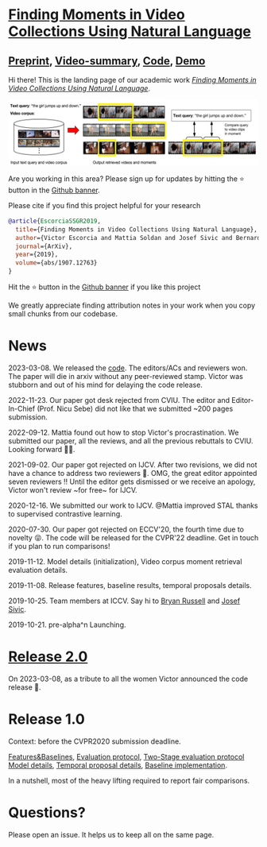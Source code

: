 # [Finding Moments in Video Collections Using Natural Language](https://escorciav.github.io/moments-retrieval-page/)

## [Preprint](https://arxiv.org/abs/1907.12763), [Video-summary](https://drive.google.com/file/d/1zPFpfeL8Ov-n2pC8XUYTqPGLvKwQoCsf/view?usp=drive_link), [Code](https://github.com/escorciav/moments-retrieval), [Demo](http://moments-retrieval.kaust.edu.sa/query/girl)

Hi there! This is the landing page of our academic work [_Finding Moments in Video Collections Using Natural Language_](https://arxiv.org/abs/1907.12763).

![teaser][teaser]

[teaser]: https://github.com/escorciav/moments-retrieval-page/blob/master/data/page/teaser.png "teaser image"

Are you working in this area? Please sign up for updates by hitting the ⭐ button in the [Github banner](https://github.com/escorciav/moments-retrieval-page).

Please cite if you find this project helpful for your research

```bibtex
@article{EscorciaSSGR2019,
  title={Finding Moments in Video Collections Using Natural Language},
  author={Victor Escorcia and Mattia Soldan and Josef Sivic and Bernard Ghanem and Bryan Russell},
  journal={ArXiv},
  year={2019},
  volume={abs/1907.12763}
}
```

Hit the ⭐ button in the [Github banner](https://github.com/escorciav/moments-retrieval-page) if you like this project

We greatly appreciate finding attribution notes in your work when you copy small chunks from our codebase.

# News

2023-03-08. We released the [code](https://github.com/escorciav/moments-retrieval).
The editors/ACs and reviewers won.
The paper will die in arxiv without any peer-reviewed stamp.
Victor was stubborn and out of his mind for delaying the code release.

2022-11-23. Our paper got desk rejected from CVIU.
The editor and Editor-In-Chief (Prof. Nicu Sebe) did not like that we submitted ~200 pages submission.

2022-09-12. Mattia found out how to stop Victor's procrastination.
We submitted our paper, all the reviews, and all the previous rebuttals to CVIU.
Looking forward ✌🏼.

2021-09-02. Our paper got rejected on IJCV.
After two revisions, we did not have a chance to address two reviewers 🤬.
OMG, the great editor appointed seven reviewers ‼️
Until the editor gets dismissed or we receive an apology, Victor won't review ~for free~ for IJCV.

2020-12-16. We submitted our work to IJCV.
@Mattia improved STAL thanks to supervised contrastive learning.

2020-07-30. Our paper got rejected on ECCV'20, the fourth time due to novelty 😝.
The code will be released for the CVPR'22 deadline.
Get in touch if you plan to run comparisons!

2019-11-12. Model details (initialization), Video corpus moment retrieval evaluation details.

2019-11-08. Release features, baseline results, temporal proposals details.

2019-10-25. Team members at ICCV. Say hi to [Bryan Russell](http://bryanrussell.org/) and [Josef Sivic](https://www.di.ens.fr/~josef/).

2019-10-21. pre-alpha^n Launching.

# [Release 2.0](https://github.com/escorciav/moments-retrieval)

On 2023-03-08, as a tribute to all the women Victor announced the code release 🌻.

# Release 1.0

Context: before the CVPR2020 submission deadline.

[Features&Baselines](https://github.com/escorciav/moments-retrieval-page/blob/master/data/processed),
[Evaluation protocol](https://github.com/escorciav/moments-retrieval-page/blob/master/corpus_retrieval_eval.py),
[Two-Stage evaluation protocol](https://github.com/escorciav/moments-retrieval-page/blob/master/corpus_retrieval_2nd_eval.py)
[Model details](https://github.com/escorciav/moments-retrieval-page/blob/master/model.py),
[Temporal proposal details](https://github.com/escorciav/moments-retrieval-page/blob/master/data/interim/temporal-proposals-setup.md),
[Baseline implementation](https://github.com/escorciav/moments-retrieval-page/blob/master/moment_freq_prior.py#L173-L206).

In a nutshell, most of the heavy lifting required to report fair comparisons.

# Questions?

Please open an issue. It helps us to keep all on the same page.
